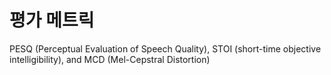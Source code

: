 

# 평가 메트릭
PESQ (Perceptual Evaluation of Speech Quality), STOI (short-time objective intelligibility), and MCD (Mel-Cepstral Distortion)